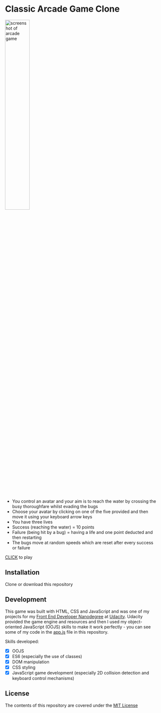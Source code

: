 # Classic Arcade Game Clone 

<img src="https://github.com/wlabi/Classic-Arcade-Game-Clone-Udacity-FEND/blob/master/images/Classic%20arcade%20game.png" alt="screenshot of arcade game" width="40%" height="40%">

- You control an avatar and your aim is to reach the water by crossing the busy thoroughfare whilst evading the bugs
- Choose your avatar by clicking on one of the five provided and then move it using your keyboard arrow keys
- You have three lives
- Success (reaching the water) = 10 points
- Failure (being hit by a bug) = having a life and one point deducted and then restarting
- The bugs move at random speeds which are reset after every success or failure

[CLICK][1] to play

## Installation

Clone or download this repository

## Development

This game was built with HTML, CSS and JavaScript and was one of my projects for my [Front End Developer Nanodegree][2] at [Udacity][3]. Udacity provided the game engine and resources and then I used my object-oriented JavaScript (OOJS) skills to make it work perfectly - you can see some of my code in the [app.js](js/app.js) file in this repository.

Skills developed:

* [x] OOJS
* [x] ES6 (especially the use of classes)
* [x] DOM manipulation
* [x] CSS styling
* [x] JavaScript game development (especially 2D collision detection and keyboard control mechanisms)

## License

The contents of this repository are covered under the [MIT License](LICENSE)

[1]:https://wlabi.github.io/Classic-Arcade-Game-Clone-Udacity-FEND/
[2]:https://eu.udacity.com/course/front-end-web-developer-nanodegree--nd001
[3]:https://eu.udacity.com/
